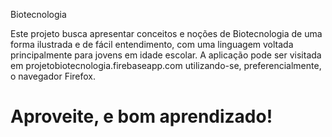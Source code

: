 Biotecnologia

Este projeto busca apresentar conceitos e noções de Biotecnologia de uma forma ilustrada e de fácil entendimento, com uma linguagem voltada principalmente para jovens em idade escolar.
A aplicação pode ser visitada em projetobiotecnologia.firebaseapp.com utilizando-se, preferencialmente, o navegador Firefox.

Aproveite, e bom aprendizado!
=============
